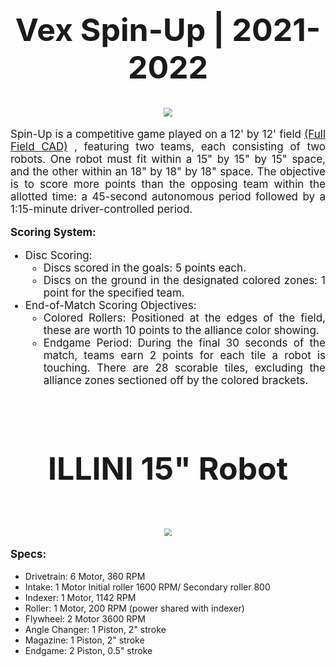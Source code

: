<!DOCTYPE html>
<h1 style="text-align: center; font-size:50px;">
    <b>Vex Spin-Up | 2021-2022 
    </b>
</h1>

<p style="text-align: center; scale:0.9;"> 
<img src="https://www.vexforum.com/uploads/default/original/3X/4/c/4c687905f37962ac6ed8338dce329e926e287be4.png">
</p>

<p style="text-align: justify; font-size:17px;">Spin-Up is a competitive game played on a 12' by 12' field
<a style="text-align: justify; font-size:17px;" href="https://github.com/DylanEdwards02/SU-2023/blob/main/FieldCAD.zip">(Full Field CAD)</a>
, featuring two teams, each consisting of two robots. One robot must fit within a 15" by 15" by 15" space, and the other within an 18" by 18" by 18" space. The objective is to score more points than the opposing team within the allotted time: a 45-second autonomous period followed by a 1:15-minute driver-controlled period.</p>
        
<p style="text-align: justify; font-size:17px; font-weight:bold;"><b>Scoring System:</b></p>
        <ul>
            <li style="text-align: justify; font-size:17px;">Disc Scoring:
                <ul>
                    <li>Discs scored in the goals: 5 points each.</li>
                    <li>Discs on the ground in the designated colored zones: 1 point for the specified team.</li>
                </ul>
            </li>
            <li style="text-align: justify; font-size:17px;">End-of-Match Scoring Objectives:
                <ul>
                    <li>Colored Rollers: Positioned at the edges of the field, these are worth 10 points to the alliance color showing.
                    </li>
                    <li>Endgame Period: During the final 30 seconds of the match, teams earn 2 points for each tile a robot is touching. There are 28 scorable tiles, excluding the alliance zones sectioned off by the colored brackets.
                    </li>
                </ul>
            </li>
        </ul>

<br>
<h1 style="text-align: center; font-size:50px;">
    <b>ILLINI 15" Robot
    </b>
</h1>
<br>
<p style="text-align: center; scale:0.75;">
<img src="https://cdn.discordapp.com/attachments/332986802703040522/1257544524167647314/FULLBOT_v1.png?ex=6684cb1a&is=6683799a&hm=76c7b100bd4e5e3300d590a8f89aa9adc317bb8d1b765824b116e450f0d8d74f&">
</p>
<p style="text-align: justify; font-size:17px; font-weight:bold;"><b>Specs:</b></p>
        <ul>
            <li>Drivetrain: 6 Motor, 360 RPM </li>
            <li>Intake: 1 Motor Initial roller 1600 RPM/ Secondary roller 800</li>
            <li>Indexer: 1 Motor, 1142 RPM</li>
            <li>Roller: 1 Motor, 200 RPM (power shared with indexer)
            <li>Flywheel: 2 Motor 3600 RPM</li>
            <li>Angle Changer: 1 Piston, 2" stroke</li>
            <li>Magazine: 1 Piston, 2" stroke</li>
            <li>Endgame: 2 Piston, 0.5" stroke</li>
        </ul>
</li>
